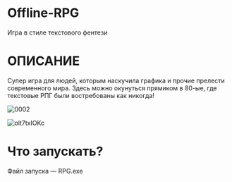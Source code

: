 # Offline-RPG
Игра в стиле текстового фентези
# ОПИСАНИЕ
Супер игра для людей, которым наскучила графика и прочие прелести современного мира. Здесь можно окунуться прямиком в 80-ые, где текстовые РПГ были востребованы как никогда!

![0002](https://user-images.githubusercontent.com/86229920/175379428-7ca692c4-ddae-4c9a-ac4a-00dcc8d1964a.png)

![olt7txIOKc](https://user-images.githubusercontent.com/86229920/174169079-58af967e-0bdd-4cfc-a119-eacde2b9d569.png)

# Что запускать?
Файл запуска — RPG.exe
